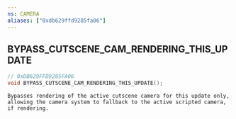 ```yaml
---
ns: CAMERA
aliases: ["0xdb629ffd9285fa06"]
---
```

## BYPASS_CUTSCENE_CAM_RENDERING_THIS_UPDATE

```c
// 0xDB629FFD9285FA06
void BYPASS_CUTSCENE_CAM_RENDERING_THIS_UPDATE();
```

```
Bypasses rendering of the active cutscene camera for this update only, allowing the camera system to fallback to the active scripted camera, if rendering.
```
